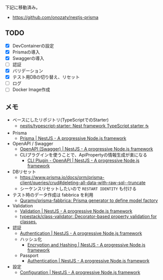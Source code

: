 下記に移動済み。

* https://github.com/onozaty/nestjs-prisma

## TODO

* [x] DevContainerの設定
* [x] Prismaの導入
* [x] Swaggerの導入
* [ ] 認証
* [x] バリデーション
* [x] テスト用DBの切り替え、リセット
* [ ] ログ
* [ ] Docker Image作成

## メモ

* ベースにしたリポジトリ(TypeScriptでのStarter)
  * [nestjs/typescript\-starter: Nest framework TypeScript starter :coffee:](https://github.com/nestjs/typescript-starter)
* Prisma
  * [Prisma \| NestJS \- A progressive Node\.js framework](https://docs.nestjs.com/recipes/prisma)
* OpenAPI / Swagger
  * [OpenAPI \(Swagger\) \| NestJS \- A progressive Node\.js framework](https://docs.nestjs.com/openapi/introduction)
  * CLIプラグインを使うことで、ApiPropertyの情報生成が楽になる
    * [CLI Plugin \- OpenAPI \| NestJS \- A progressive Node\.js framework](https://docs.nestjs.com/openapi/cli-plugin)
* DBリセット
  * https://www.prisma.io/docs/orm/prisma-client/queries/crud#deleting-all-data-with-raw-sql--truncate
  * シーケンスリセットしたいので `RESTART IDENTITY` も付ける
* テスト時のデータ作成は fabbrica を利用
  * [Quramy/prisma\-fabbrica: Prisma generator to define model factory](https://github.com/Quramy/prisma-fabbrica)
* Validation
  * [Validation \| NestJS \- A progressive Node\.js framework](https://docs.nestjs.com/techniques/validation)
  * [typestack/class\-validator: Decorator\-based property validation for classes\.](https://github.com/typestack/class-validator)
* 認証
  * [Authentication \| NestJS \- A progressive Node\.js framework](https://docs.nestjs.com/security/authentication)
  * ハッシュ化
    * [Encryption and Hashing \| NestJS \- A progressive Node\.js framework](https://docs.nestjs.com/security/encryption-and-hashing)
  * Passport
    * [Authentication \| NestJS \- A progressive Node\.js framework](https://docs.nestjs.com/recipes/passport)
* 設定
  * [Configuration \| NestJS \- A progressive Node\.js framework](https://docs.nestjs.com/techniques/configuration#schema-validation)